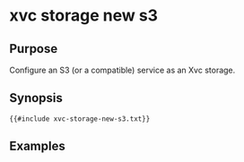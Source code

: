 # xvc storage new s3

## Purpose

Configure an S3 (or a compatible) service as an Xvc storage. 

## Synopsis 

```text
{{#include xvc-storage-new-s3.txt}}
```

## Examples


